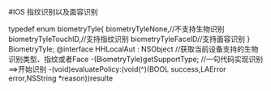 
#IOS 指纹识别以及面容识别

typedef enum biometryTyle{ 
biometryTyleNone,//不支持生物识别 
biometryTyleTouchID,//支持指纹识别 
biometryTyleFaceID//支持面容识别 
} BiometryTyle;
@interface HHLocalAut : NSObject //获取当前设备支持的生物识别类型、指纹或者Face
-(BiometryTyle)getSupportType; //一句代码实现识别==>开始识别
-(void)evaluatePolicy:(void(^)(BOOL success,LAError error,NSString *reason))resulte
